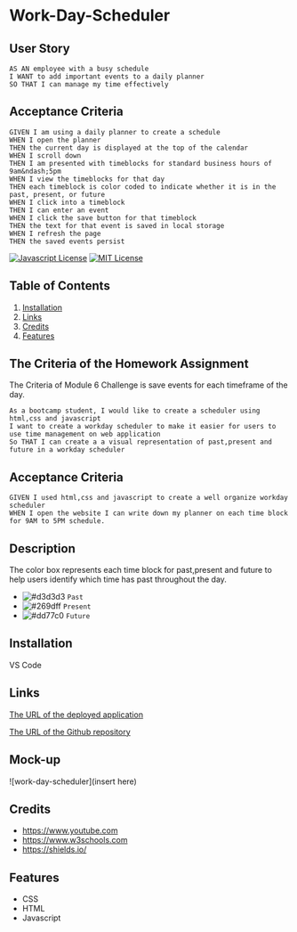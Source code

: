 # Work-Day-Scheduler
## User Story

```
AS AN employee with a busy schedule
I WANT to add important events to a daily planner
SO THAT I can manage my time effectively

```

## Acceptance Criteria

```
GIVEN I am using a daily planner to create a schedule
WHEN I open the planner
THEN the current day is displayed at the top of the calendar
WHEN I scroll down
THEN I am presented with timeblocks for standard business hours of 9am&ndash;5pm
WHEN I view the timeblocks for that day
THEN each timeblock is color coded to indicate whether it is in the past, present, or future
WHEN I click into a timeblock
THEN I can enter an event
WHEN I click the save button for that timeblock
THEN the text for that event is saved in local storage
WHEN I refresh the page
THEN the saved events persist

```



<!--Project Shield -->
[![Javascript License][license-shield]][license-url]     [![MIT License][MIT-license]][license-url]

[MIT-license]:https://img.shields.io/badge/license-MIT-blue

[license-shield]:https://img.shields.io/badge/logo-javascript-blue?logo=javascript


[license-url]:https://github.com/kathylopez97/work-day-scheduler


## Table of Contents 

1. [Installation](#installation)
2. [Links](#links)
3. [Credits](#credits)
4. [Features](#features)


## The Criteria of the Homework Assignment
The Criteria of Module 6 Challenge is save events for each timeframe of the day.

``````
As a bootcamp student, I would like to create a scheduler using html,css and javascript
I want to create a workday scheduler to make it easier for users to use time management on web application
So THAT I can create a a visual representation of past,present and future in a workday scheduler
``````
## Acceptance Criteria
``````
GIVEN I used html,css and javascript to create a well organize workday scheduler
WHEN I open the website I can write down my planner on each time block for 9AM to 5PM schedule.
``````
## Description
The color box represents each time block for past,present and future to help users identify which time has past throughout the day.
  * ![#d3d3d3](https://via.placeholder.com/15/d3d3d3/000000?text=+) `Past` 
  * ![#269dff](https://via.placeholder.com/15/269dff/000000?text=+) `Present`
  * ![#dd77c0](https://via.placeholder.com/15/dd77c0/000000?text=+) `Future` 




## Installation
VS Code


## Links

[The URL of the deployed application](https://kathylopez97.github.io/work-day-scheduler/)


[The URL of the Github repository](https://github.com/kathylopez97/work-day-scheduler)

## Mock-up
![work-day-scheduler](insert here)
## Credits
-  https://www.youtube.com
-  https://www.w3schools.com
-  https://shields.io/

## Features
- CSS
- HTML
- Javascript

